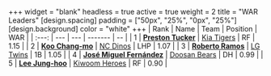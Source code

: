 +++
widget = "blank"
headless = true
active = true
weight = 2
title = "WAR Leaders"
[design.spacing]
padding = ["50px", "25%", "0px", "25%"]
[design.background]
color = "white"
+++
| Rank | Name | Team | Position | WAR |
| :---: | --- | --- | ------- | -- |
| 1 | [**Preston Tucker**](/players/13529) | [Kia Tigers](/teams/KiaTigers) | RF | 1.15 |
| 2 | [**Koo Chang-mo**](/players/7698) | [NC Dinos](/teams/NCDinos) | LHP | 1.07 |
| 3 | [**Roberto Ramos**](/players/13795) | [LG Twins](/teams/LGTwins) | 1B | 1.05 |
| 4 | [**José Miguel Fernández**](/players/12514) | [Doosan Bears](/teams/DoosanBears) | DH | 0.99 |
| 5 | [**Lee Jung-hoo**](/players/10673) | [Kiwoom Heroes](/teams/KiwoomHeroes) | RF | 0.90 |
